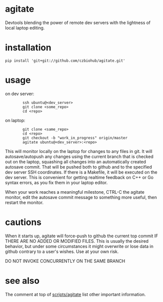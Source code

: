 # agitate
Devtools blending the power of remote dev servers with the lightness of local laptop editing.


# installation

`pip install 'git+git://github.com/czbiohub/agitate.git'`


# usage

   on dev server:

```
        ssh ubuntu@<dev_server>
        git clone <some_repo>
        cd <repo>
```

   on laptop:

```
        git clone <same_repo>
        cd <repo>
        git checkout -b "work_in_progress" origin/master
        agitate ubuntu@<dev_server>:<repo>
```

   This will monitor locally on the laptop for changes to
   any files in git.  It will autosave/autopush any changes using the
   current branch that is checked out on the laptop, squashing
   all changes into an automatically created autosave commit.  That
   will be pushed both to github and to the specified dev server SSH
   coordinates.  If there is a Makefile, it will be executed on
   the dev server.  This is convenient for getting realtime feedback
   on C++ or Go syntax errors, as you fix them in your laptop editor.

   When your work reaches a meaningful milestone, CTRL-C the agitate
   monitor, edit the autosave commit message to something more useful,
   then restart the monitor.


# cautions

   When it starts up, agitate will force-push to github the current top
   commit IF THERE ARE NO ADDED OR MODIFIED FILES.  This is usually the
   desired behavior, but under some circumstances it might overwrite
   or lose data in github contrary to a user's wishes.  Use at your own
   risk.

   DO NOT INVOKE CONCURRENTLY ON THE SAME BRANCH

# see also

The comment at top of [scripts/agitate](scripts/agitate) list other important information.
